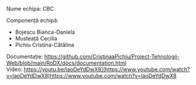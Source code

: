 Nume echipa: CBC

Componență echipă:
* Bojescu Bianca-Daniela
* Musteață Cecilia
* Pichiu Cristina-Cătălina

Documentație: https://github.com/CristinaaPichiu/Proiect-Tehnologii-Web/blob/main/RoDX/docs/documentation.html     
Video: https://youtu.be/laoDeYdDwX8](https://www.youtube.com/watch?v=laoDeYdDwX8)https://www.youtube.com/watch?v=laoDeYdDwX8


